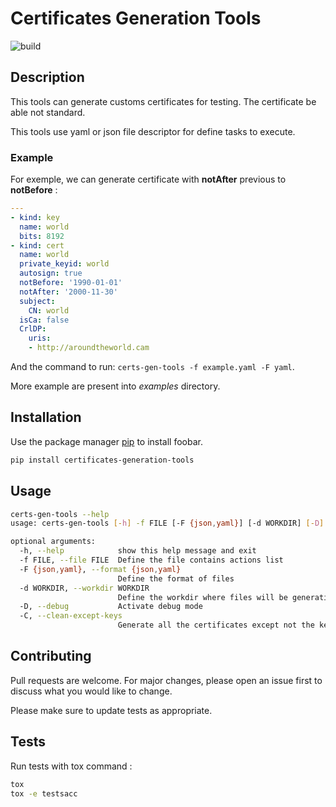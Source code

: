# Certificates Generation Tools

![build](https://github.com/LeConTesteur/certificates-generation-tools/actions/workflows/build.yml/badge.svg)


## Description

This tools can generate customs certificates for testing. The certificate be able not standard.

This tools use yaml or json file descriptor for define tasks to execute.

### Example

For exemple, we can generate certificate with **notAfter** previous to **notBefore** :
```yaml
---
- kind: key
  name: world
  bits: 8192
- kind: cert
  name: world
  private_keyid: world
  autosign: true
  notBefore: '1990-01-01'
  notAfter: '2000-11-30'
  subject:
    CN: world
  isCa: false
  CrlDP:
    uris:
    - http://aroundtheworld.cam
```

And the command to run: `certs-gen-tools -f example.yaml -F yaml`.

More example are present into *examples* directory.

## Installation

Use the package manager [pip](https://pip.pypa.io/en/stable/) to install foobar.

```bash
pip install certificates-generation-tools
```

## Usage

```bash
certs-gen-tools --help
usage: certs-gen-tools [-h] -f FILE [-F {json,yaml}] [-d WORKDIR] [-D] [-C]

optional arguments:
  -h, --help            show this help message and exit
  -f FILE, --file FILE  Define the file contains actions list
  -F {json,yaml}, --format {json,yaml}
                        Define the format of files
  -d WORKDIR, --workdir WORKDIR
                        Define the workdir where files will be generating
  -D, --debug           Activate debug mode
  -C, --clean-except-keys
                        Generate all the certificates except not the keys
```

## Contributing

Pull requests are welcome. For major changes, please open an issue first
to discuss what you would like to change.

Please make sure to update tests as appropriate.

## Tests

Run tests with tox command :

```bash
tox
tox -e testsacc
```